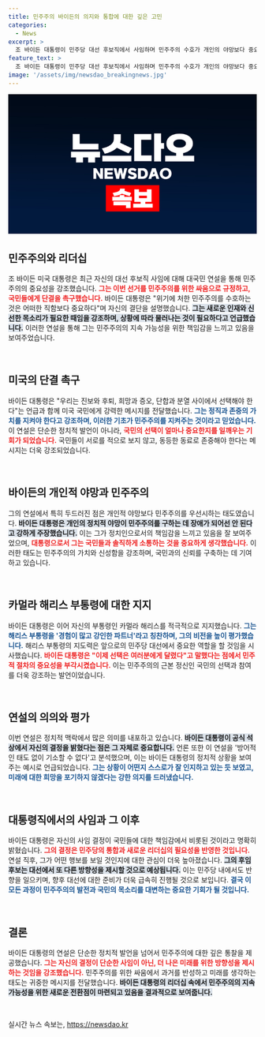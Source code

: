 ```yaml
---
title: 민주주의 바이든의 의지와 통합에 대한 깊은 고민
categories:
  - News
excerpt: >
  조 바이든 대통령이 민주당 대선 후보직에서 사임하며 민주주의 수호가 개인의 야망보다 중요하다고 강조했습니다. 그는 카멀라 해리스를 지지하며 단결과 결정을 촉구했습니다. 상황은 위기지만, 새로운 변화의 필요성을 역설한 연설이었습니다.
feature_text: >
  조 바이든 대통령이 민주당 대선 후보직에서 사임하며 민주주의 수호가 개인의 야망보다 중요하다고 강조했습니다. 그는 카멀라 해리스를 지지하며 단결과 결정을 촉구했습니다. 상황은 위기지만, 새로운 변화의 필요성을 역설한 연설이었습니다.
image: '/assets/img/newsdao_breakingnews.jpg'
---
```


<p><img src="/assets/img/newsdao_breakingnews.jpg" alt="ontimetimes 속보" /></p>

<h2 data-ke-size="size26">민주주의와 리더십</h2>

<p data-ke-size="size16">조 바이든 미국 대통령은 최근 자신의 대선 후보직 사임에 대해 대국민 연설을 통해 민주주의의 중요성을 강조했습니다. <b><span style="color: #ee2323;">그는 이번 선거를 민주주의를 위한 싸움으로 규정하고, 국민들에게 단결을 촉구했습니다.</span></b> 바이든 대통령은 "위기에 처한 민주주의를 수호하는 것은 어떠한 직함보다 중요하다"며 자신의 결단을 설명했습니다. <b><span style="background-color: #21538527;">그는 새로운 인재와 신선한 목소리가 필요한 때임을 강조하며, 상황에 따라 물러나는 것이 필요하다고 언급했습니다.</span></b> 이러한 연설을 통해 그는 민주주의의 지속 가능성을 위한 책임감을 느끼고 있음을 보여주었습니다.</p>

<p data-ke-size="size16">&nbsp;</p>

<h2 data-ke-size="size26">미국의 단결 촉구</h2>

<p data-ke-size="size16">바이든 대통령은 "우리는 진보와 후퇴, 희망과 증오, 단합과 분열 사이에서 선택해야 한다"는 언급과 함께 미국 국민에게 강력한 메시지를 전달했습니다. <b><span style="color: #1a5490;">그는 정직과 존중의 가치를 지켜야 한다고 강조하며, 이러한 기초가 민주주의를 지켜주는 것이라고 믿었습니다.</span></b> 이 연설은 단순한 정치적 발언이 아니라, <b><span style="color: #ee2323;">국민의 선택이 얼마나 중요한지를 일깨우는 기회가 되었습니다.</span></b> 국민들이 서로를 적으로 보지 않고, 동등한 동료로 존중해야 한다는 메시지는 더욱 강조되었습니다.</p>

<p data-ke-size="size16">&nbsp;</p>

<h2 data-ke-size="size26">바이든의 개인적 야망과 민주주의</h2>

<p data-ke-size="size16">그의 연설에서 특히 두드러진 점은 개인적 야망보다 민주주의를 우선시하는 태도였습니다. <b><span style="background-color: #21538527;">바이든 대통령은 개인의 정치적 야망이 민주주의를 구하는 데 장애가 되어선 안 된다고 강하게 주장했습니다.</span></b> 이는 그가 정치인으로서의 책임감을 느끼고 있음을 잘 보여주었으며, <b><span style="color: #ee2323;">대통령으로서 그는 국민들과 솔직하게 소통하는 것을 중요하게 생각했습니다.</span></b> 이러한 태도는 민주주의의 가치와 신성함을 강조하며, 국민과의 신뢰를 구축하는 데 기여하고 있습니다.</p>

<p data-ke-size="size16">&nbsp;</p>

<h2 data-ke-size="size26">카멀라 해리스 부통령에 대한 지지</h2>

<p data-ke-size="size16">바이든 대통령은 이어 자신의 부통령인 카멀라 해리스를 적극적으로 지지했습니다. <b><span style="color: #1a5490;">그는 해리스 부통령을 '경험이 많고 강인한 파트너'라고 칭찬하며, 그의 비전을 높이 평가했습니다.</span></b> 해리스 부통령의 지도력은 앞으로의 민주당 대선에서 중요한 역할을 할 것임을 시사했습니다. <b><span style="color: #ee2323;">바이든 대통령은 "이제 선택은 여러분에게 달렸다"고 말했다는 점에서 민주적 절차의 중요성을 부각시켰습니다.</span></b> 이는 민주주의의 근본 정신인 국민의 선택과 참여를 더욱 강조하는 발언이었습니다.</p>

<p data-ke-size="size16">&nbsp;</p>

<h2 data-ke-size="size26">연설의 의의와 평가</h2>

<p data-ke-size="size16">이번 연설은 정치적 맥락에서 많은 의미를 내포하고 있습니다. <b><span style="background-color: #21538527;">바이든 대통령이 공식 석상에서 자신의 결정을 밝혔다는 점은 그 자체로 중요합니다.</span></b> 언론 또한 이 연설을 '방어적인 태도 없이 기소할 수 없다'고 분석했으며, 이는 바이든 대통령의 정치적 상황을 보여주는 예시로 언급되었습니다. <b><span style="color: #1a5490;">그는 상황이 어떤지 스스로가 잘 인지하고 있는 듯 보였고, 미래에 대한 희망을 포기하지 않겠다는 강한 의지를 드러냈습니다.</span></b></p>

<p data-ke-size="size16">&nbsp;</p>

<h2 data-ke-size="size26">대통령직에서의 사임과 그 이후</h2>

<p data-ke-size="size16">바이든 대통령은 자신의 사임 결정이 국민들에 대한 책임감에서 비롯된 것이라고 명확히 밝혔습니다. <b><span style="color: #ee2323;">그의 결정은 민주당의 통합과 새로운 리더십의 필요성을 반영한 것입니다.</span></b> 연설 직후, 그가 어떤 행보를 보일 것인지에 대한 관심이 더욱 높아졌습니다. <b><span style="background-color: #21538527;">그의 후임 후보는 대선에서 또 다른 방향성을 제시할 것으로 예상됩니다.</span></b> 이는 민주당 내에서도 반향을 일으키며, 향후 대선에 대한 준비가 더욱 급속히 진행될 것으로 보입니다. <b><span style="color: #1a5490;">결국 이 모든 과정이 민주주의의 발전과 국민의 목소리를 대변하는 중요한 기회가 될 것입니다.</span></b></p>

<p data-ke-size="size16">&nbsp;</p>

<h2 data-ke-size="size26">결론</h2>

<p data-ke-size="size16">바이든 대통령의 연설은 단순한 정치적 발언을 넘어서 민주주의에 대한 깊은 통찰을 제공했습니다. <b><span style="color: #ee2323;">그는 자신의 결정이 단순한 사임이 아닌, 더 나은 미래를 위한 방향성을 제시하는 것임을 강조했습니다.</span></b> 민주주의를 위한 싸움에서 과거를 반성하고 미래를 생각하는 태도는 귀중한 메시지를 전달했습니다. <b><span style="background-color: #21538527;">바이든 대통령의 리더십 속에서 민주주의의 지속 가능성을 위한 새로운 전환점이 마련되고 있음을 결과적으로 보여줍니다.</span></b></p>

<p data-ke-size="size16">&nbsp;</p>
실시간 뉴스 속보는, <a href="https://newsdao.kr" rel="dofollow">https://newsdao.kr</a>


